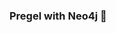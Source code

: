 ### Pregel with Neo4j 🚀























































 























